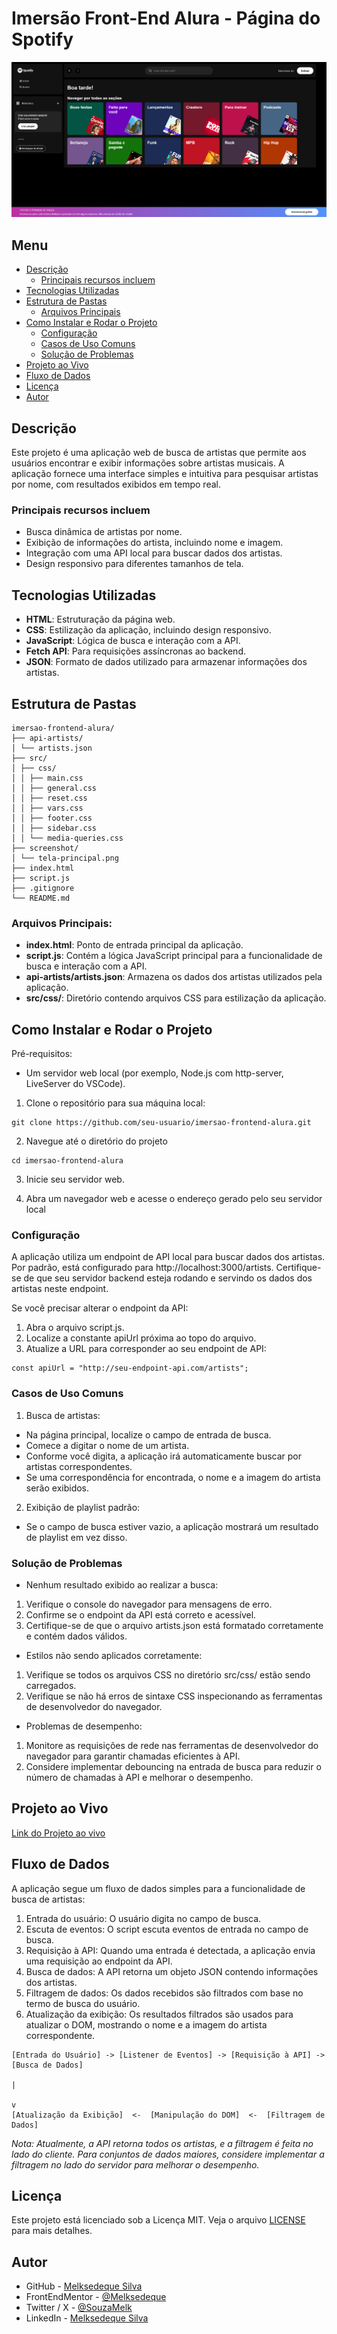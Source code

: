 # Imersão Front-End Alura - Página do Spotify

![Tela Principal](./screenshot/tela-principal.png)

## Menu

- [Descrição](#descrição)
  - [Principais recursos incluem](#principais-recursos-incluem)
- [Tecnologias Utilizadas](#tecnologias-utilizadas)
- [Estrutura de Pastas](#estrutura-de-pastas)
  - [Arquivos Principais](#arquivos-principais)
- [Como Instalar e Rodar o Projeto](#como-instalar-e-rodar-o-projeto)
  - [Configuração](#configuração)
  - [Casos de Uso Comuns](#casos-de-uso-comuns)
  - [Solução de Problemas](#solução-de-problemas)
- [Projeto ao Vivo](#projeto-ao-vivo)
- [Fluxo de Dados](#fluxo-de-dados)
- [Licença](#licença)
- [Autor](#autor)

## Descrição

Este projeto é uma aplicação web de busca de artistas que permite aos usuários encontrar e exibir informações sobre artistas musicais. A aplicação fornece uma interface simples e intuitiva para pesquisar artistas por nome, com resultados exibidos em tempo real.

### Principais recursos incluem

- Busca dinâmica de artistas por nome.
- Exibição de informações do artista, incluindo nome e imagem.
- Integração com uma API local para buscar dados dos artistas.
- Design responsivo para diferentes tamanhos de tela.

## Tecnologias Utilizadas

- **HTML**: Estruturação da página web.
- **CSS**: Estilização da aplicação, incluindo design responsivo.
- **JavaScript**: Lógica de busca e interação com a API.
- **Fetch API**: Para requisições assíncronas ao backend.
- **JSON**: Formato de dados utilizado para armazenar informações dos artistas.

## Estrutura de Pastas

```
imersao-frontend-alura/
├── api-artists/
│ └── artists.json
├── src/
│ ├── css/
│ │ ├── main.css
│ │ ├── general.css
│ │ ├── reset.css
│ │ ├── vars.css
│ │ ├── footer.css
│ │ ├── sidebar.css
│ │ └── media-queries.css
├── screenshot/
│ └── tela-principal.png
├── index.html
├── script.js
├── .gitignore
└── README.md
```

### Arquivos Principais:

- **index.html**: Ponto de entrada principal da aplicação.
- **script.js**: Contém a lógica JavaScript principal para a funcionalidade de busca e interação com a API.
- **api-artists/artists.json**: Armazena os dados dos artistas utilizados pela aplicação.
- **src/css/**: Diretório contendo arquivos CSS para estilização da aplicação.

## Como Instalar e Rodar o Projeto

Pré-requisitos:

- Um servidor web local (por exemplo, Node.js com http-server, LiveServer do VSCode).

1. Clone o repositório para sua máquina local:

```
git clone https://github.com/seu-usuario/imersao-frontend-alura.git
```

2. Navegue até o diretório do projeto

```
cd imersao-frontend-alura
```

3. Inicie seu servidor web.

4. Abra um navegador web e acesse o endereço gerado pelo seu servidor local

### Configuração

A aplicação utiliza um endpoint de API local para buscar dados dos artistas. Por padrão, está configurado para http://localhost:3000/artists. Certifique-se de que seu servidor backend esteja rodando e servindo os dados dos artistas neste endpoint.

Se você precisar alterar o endpoint da API:

1. Abra o arquivo script.js.
2. Localize a constante apiUrl próxima ao topo do arquivo.
3. Atualize a URL para corresponder ao seu endpoint de API:

```
const apiUrl = "http://seu-endpoint-api.com/artists";
```

### Casos de Uso Comuns

1. Busca de artistas:

- Na página principal, localize o campo de entrada de busca.
- Comece a digitar o nome de um artista.
- Conforme você digita, a aplicação irá automaticamente buscar por artistas correspondentes.
- Se uma correspondência for encontrada, o nome e a imagem do artista serão exibidos.

2. Exibição de playlist padrão:

- Se o campo de busca estiver vazio, a aplicação mostrará um resultado de playlist em vez disso.

### Solução de Problemas

- Nenhum resultado exibido ao realizar a busca:

1. Verifique o console do navegador para mensagens de erro.
2. Confirme se o endpoint da API está correto e acessível.
3. Certifique-se de que o arquivo artists.json está formatado corretamente e contém dados válidos.

- Estilos não sendo aplicados corretamente:

1. Verifique se todos os arquivos CSS no diretório src/css/ estão sendo carregados.
2. Verifique se não há erros de sintaxe CSS inspecionando as ferramentas de desenvolvedor do navegador.

- Problemas de desempenho:

1. Monitore as requisições de rede nas ferramentas de desenvolvedor do navegador para garantir chamadas eficientes à API.
2. Considere implementar debouncing na entrada de busca para reduzir o número de chamadas à API e melhorar o desempenho.

## Projeto ao Vivo

[Link do Projeto ao vivo](https://melksedeque.github.io/imersao-dev-frontend/)

## Fluxo de Dados

A aplicação segue um fluxo de dados simples para a funcionalidade de busca de artistas:

1. Entrada do usuário: O usuário digita no campo de busca.
2. Escuta de eventos: O script escuta eventos de entrada no campo de busca.
3. Requisição à API: Quando uma entrada é detectada, a aplicação envia uma requisição ao endpoint da API.
4. Busca de dados: A API retorna um objeto JSON contendo informações dos artistas.
5. Filtragem de dados: Os dados recebidos são filtrados com base no termo de busca do usuário.
6. Atualização da exibição: Os resultados filtrados são usados para atualizar o DOM, mostrando o nome e a imagem do artista correspondente.

```
[Entrada do Usuário] -> [Listener de Eventos] -> [Requisição à API] -> [Busca de Dados]
                                                                           |
                                                                           v
[Atualização da Exibição]  <-  [Manipulação do DOM]  <-  [Filtragem de Dados]
```

_Nota: Atualmente, a API retorna todos os artistas, e a filtragem é feita no lado do cliente. Para conjuntos de dados maiores, considere implementar a filtragem no lado do servidor para melhorar o desempenho._

## Licença

Este projeto está licenciado sob a Licença MIT. Veja o arquivo [LICENSE](https://github.com/Melksedeque/imersao-dev-frontend?tab=MIT-1-ov-file) para mais detalhes.

## Autor

- GitHub - [Melksedeque Silva](https://github.com/Melksedeque/)
- FrontEndMentor - [@Melksedeque](https://www.frontendmentor.io/profile/Melksedeque)
- Twitter / X - [@SouzaMelk](https://x.com/SouzaMelk)
- LinkedIn - [Melksedeque Silva](https://www.linkedin.com/in/melksedeque-silva/)
